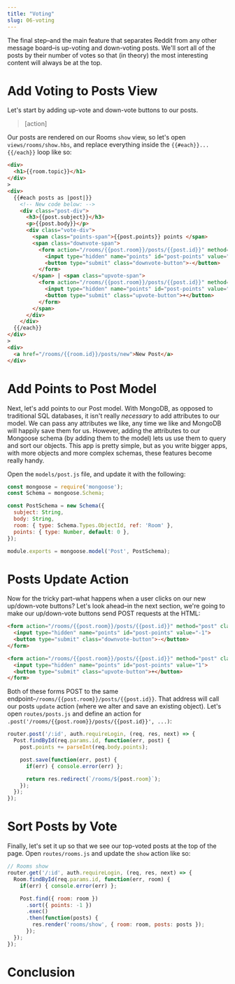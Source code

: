 ```yaml
---
title: "Voting"
slug: 06-voting
---
```


The final step–and the main feature that separates Reddit from any other message board–is up-voting and down-voting posts. We'll sort all of the posts by their number of votes so that (in theory) the most interesting content will always be at the top.

# Add Voting to Posts View

Let's start by adding up-vote and down-vote buttons to our posts.

>[action]
>
Our posts are rendered on our Rooms `show` view, so let's open `views/rooms/show.hbs`, and replace everything inside the `{{#each}}...{{/each}}` loop like so:
>
```HTML
<div>
  <h1>{{room.topic}}</h1>
</div>
>
<div>
  {{#each posts as |post|}}
    <!-- New code below: -->
    <div class="post-div">
      <h3>{{post.subject}}</h3>
      <p>{{post.body}}</p>
      <div class="vote-div">
        <span class="points-span">{{post.points}} points </span>
        <span class="downvote-span">
          <form action="/rooms/{{post.room}}/posts/{{post.id}}" method="post" class="inline-form">
            <input type="hidden" name="points" id="post-points" value="-1">
            <button type="submit" class="downvote-button">-</button>
          </form>
        </span> | <span class="upvote-span">
          <form action="/rooms/{{post.room}}/posts/{{post.id}}" method="post" class="inline-form">
            <input type="hidden" name="points" id="post-points" value="1">
            <button type="submit" class="upvote-button">+</button>
          </form>
        </span>
      </div>
    </div>
  {{/each}}
</div>
>
<div>
  <a href="/rooms/{{room.id}}/posts/new">New Post</a>
</div>
```

<!-- TODO: talk through code, esp. why these are in forms, classes to make forms like buttons (or even links), end on discussing post.points for segue -->

<!-- # Make Buttons That POST -->
<!-- TODO: replace forms in above HTML w/ +/- signs, put and discuss forms in this section. -->

# Add Points to Post Model

Next, let's add points to our Post model. With MongoDB, as opposed to traditional SQL databases, it isn't really _necessary_ to add attributes to our model. We can pass any attributes we like, any time we like and MongoDB will happily save them for us.  However, adding the attributes to our Mongoose schema (by adding them to the model) lets us use them to query and sort our objects. This app is pretty simple, but as you write bigger apps, with more objects and more complex schemas, these features become really handy.

Open the `models/post.js` file, and update it with the following:

```Javascript
const mongoose = require('mongoose');
const Schema = mongoose.Schema;

const PostSchema = new Schema({
  subject: String,
  body: String,
  room: { type: Schema.Types.ObjectId, ref: 'Room' },
  points: { type: Number, default: 0 },
});

module.exports = mongoose.model('Post', PostSchema);
```

<!-- TODO: talk through code, only points line is new -->

# Posts Update Action

Now for the tricky part–what happens when a user clicks on our new up/down-vote buttons? Let's look ahead–in the next section, we're going to make our up/down-vote buttons send POST requests at the HTML:

```HTML
<form action="/rooms/{{post.room}}/posts/{{post.id}}" method="post" class="inline-form">
  <input type="hidden" name="points" id="post-points" value="-1">
  <button type="submit" class="downvote-button">-</button>
</form>

<form action="/rooms/{{post.room}}/posts/{{post.id}}" method="post" class="inline-form">
  <input type="hidden" name="points" id="post-points" value="1">
  <button type="submit" class="upvote-button">+</button>
</form>
```

Both of these forms POST to the same endpoint–`/rooms/{{post.room}}/posts/{{post.id}}`. That address will call our posts `update` action (where we alter and save an existing object). Let's open `routes/posts.js` and define an action for `.post('/rooms/{{post.room}}/posts/{{post.id}}', ...)`:

```Javascript
router.post('/:id', auth.requireLogin, (req, res, next) => {
  Post.findById(req.params.id, function(err, post) {
    post.points += parseInt(req.body.points);

    post.save(function(err, post) {
      if(err) { console.error(err) };

      return res.redirect(`/rooms/${post.room}`);
    });
  });
});
```
<!-- TODO: talk through code, esp. how we determine whether it's an up-vote or down-vote and point out parseInt -->

# Sort Posts by Vote

Finally, let's set it up so that we see our top-voted posts at the top of the page. Open `routes/rooms.js` and update the `show` action like so:

```Javascript
// Rooms show
router.get('/:id', auth.requireLogin, (req, res, next) => {
  Room.findById(req.params.id, function(err, room) {
    if(err) { console.error(err) };

    Post.find({ room: room })
      .sort({ points: -1 })
      .exec()
      .then(function(posts) {
        res.render('rooms/show', { room: room, posts: posts });
      });
  });
});
```

<!-- TODO: this code is a lot to unpack, but reiterate that this is why mongoose models are useful, and point the way toward learning about Promises in the future -->

# Conclusion
